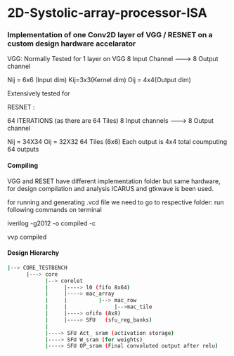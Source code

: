 # 2D-Systolic-array-processor-ISA

### Implementation of one Conv2D layer of VGG / RESNET on a custom design hardware accelarator

VGG:
Normally Tested for 1 layer on VGG
8 Input Channel ---> 8 Output channel

Nij = 6x6 (Input dim) Kij=3x3(Kernel dim) Oij = 4x4(Output dim)

Extensively tested for 

RESNET :

64 ITERATIONS (as there are 64 Tiles)
8 Input channels ---> 8 Output channel

Nij = 34X34  Oij = 32X32 
64 Tiles (6x6) 
Each output is 4x4
total coumputing 64 outputs

#### Compiling 
  
VGG and RESET have different implementation folder but same hardware,
for design compilation and analysis ICARUS and gtkwave is been used.

for running and generating .vcd file we need to go to respective folder:
run following commands on terminal 

iverilog -g2012 -o compiled -c

vvp compiled

#### Design Hierarchy
```bash
|--> CORE_TESTBENCH                                                                                                                       
      |---> core                                                                                                                                           
            |--> corelet                                                                                                          
            |     |----> l0 (fifo 8x64)                                                                                                           
            |     |----> mac_array                                                                                                                  
            |     |          |--> mac_row                                                                                                           
            |     |               |-->mac_tile                                                                                                     
            |     |----> ofifo (8x8)                                                                                                                
            |     |----> SFU   (sfu_reg_banks)                                                                                                          
            |                                                                                                                                              
            |----> SFU Act_ sram (activation storage)                                                                                                     
            |----> SFU W_sram (for weights)                                                                                                               
            |----> SFU OP_sram (Final convoluted output after relu)  
            
